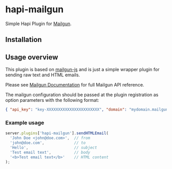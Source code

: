 # hapi-mailgun
Simple Hapi Plugin for [Mailgun](http://www.mailgun.com).

## Installation

## Usage overview

This plugin is based on [mailgun-js](https://github.com/1lobby/mailgun-js) and is just a simple wrapper plugin for sending raw text and HTML emails.

Please see [Mailgun Documentation](https://documentation.mailgun.com) for full Mailgun API reference.

The mailgun configuration should be passed at the plugin registration as option parameters with the following format:

```json
{ "api_key": "key-XXXXXXXXXXXXXXXXXXXXXXX", "domain": "mydomain.mailgun.org" }
```

### Example usage

```js
server.plugins['hapi-mailgun'].sendHTMLEmail(
  'John Doe <john@doe.com>',  // from
  'john@doe.com',             // to
  'Hello',                    // subject
  'Test email text',          // body
  '<b>Test email text</b>'    // HTML content
);
```
